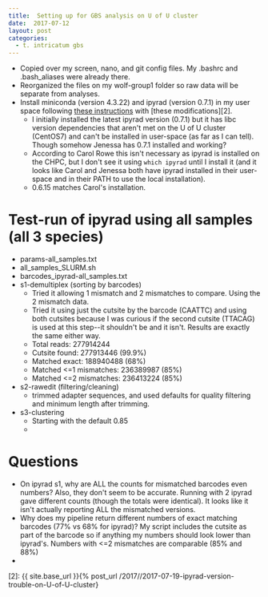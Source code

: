 ```yaml
---
title:  Setting up for GBS analysis on U of U cluster
date:  2017-07-12
layout: post
categories:
  - t. intricatum gbs
---
```

  * Copied over my screen, nano, and git config files. My .bashrc and .bash_aliases were already there.
  * Reorganized the files on my wolf-group1 folder so raw data will be separate from analyses.
  * Install miniconda (version 4.3.22) and ipyrad (version 0.7.1) in my user space following [these instructions][1] with [these modifications][2].
    * I initially installed the latest ipyrad version (0.7.1) but it has libc version dependencies that aren't met on the U of U cluster (CentOS7) and can't be installed in user-space (as far as I can tell). Though somehow Jenessa has 0.7.1 installed and working?
    * According to Carol Rowe this isn't necessary as ipyrad is installed on the CHPC, but I don't see it using `which ipyrad` until I install it (and it looks like Carol and Jenessa both have ipyrad installed in their user-space and in their PATH to use the local installation).
    * 0.6.15 matches Carol's installation.

# Test-run of ipyrad using all samples (all 3 species)
  * params-all_samples.txt
  * all_samples_SLURM.sh
  * barcodes_ipyrad-all_samples.txt
  * s1-demultiplex (sorting by barcodes)
    * Tried it allowing 1 mismatch and 2 mismatches to compare. Using the 2 mismatch data.
    * Tried it using just the cutsite by the barcode (CAATTC) and using both cutsites because I was curious if the second cutsite (TTACAG) is used at this step--it shouldn't be and it isn't. Results are exactly the same either way.
    * Total reads: 277914244
    * Cutsite found: 277913446 (99.9%)
    * Matched exact: 188940488 (68%)
    * Matched <=1 mismatches: 236389987 (85%)
    * Matched <=2 mismatches: 236413224 (85%)
  * s2-rawedit (filtering/cleaning)
    * trimmed adapter sequences, and used defaults for quality filtering and minimum length after trimming.
  * s3-clustering
    * Starting with the default 0.85
    *

# Questions

  * On ipyrad s1, why are ALL the counts for mismatched barcodes even numbers? Also, they don't seem to be accurate. Running with 2 ipyrad gave different counts (though the totals were identical). It looks like it isn't actually reporting ALL the mismatched versions.
  * Why does my pipeline return different numbers of exact matching barcodes (77% vs 68% for ipyrad)? My script includes the cutsite as part of the barcode so if anything my numbers should look lower than ipyrad's. Numbers with <=2 mismatches are comparable (85% and 88%)
  *

[1]: http://ipyrad.readthedocs.io/installation.html
[2]: {{ site.base_url }}{% post_url /2017//2017-07-19-ipyrad-version-trouble-on-U-of-U-cluster}
